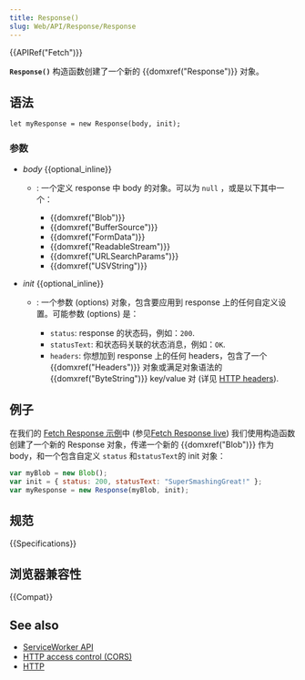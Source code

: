 ```yaml
---
title: Response()
slug: Web/API/Response/Response
---
```


{{APIRef("Fetch")}}

**`Response()`** 构造函数创建了一个新的 {{domxref("Response")}} 对象。

## 语法

```plain
let myResponse = new Response(body, init);
```

### 参数

- _body_ {{optional_inline}}

  - : 一个定义 response 中 body 的对象。可以为 `null` ，或是以下其中一个：

    - {{domxref("Blob")}}
    - {{domxref("BufferSource")}}
    - {{domxref("FormData")}}
    - {{domxref("ReadableStream")}}
    - {{domxref("URLSearchParams")}}
    - {{domxref("USVString")}}

- _init_ {{optional_inline}}

  - : 一个参数 (options) 对象，包含要应用到 response 上的任何自定义设置。可能参数 (options) 是：

    - `status`: response 的状态码，例如：`200`.
    - `statusText`: 和状态码关联的状态消息，例如：`OK`.
    - `headers`: 你想加到 response 上的任何 headers，包含了一个 {{domxref("Headers")}} 对象或满足对象语法的 {{domxref("ByteString")}} key/value 对 (详见 [HTTP headers](/zh-CN/docs/Web/HTTP/Headers)).

## 例子

在我们的 [Fetch Response 示例](https://github.com/mdn/fetch-examples/tree/gh-pages/fetch-response)中 (参见[Fetch Response live](http://mdn.github.io/fetch-examples/fetch-response/)) 我们使用构造函数创建了一个新的 Response 对象，传递一个新的 {{domxref("Blob")}} 作为 body，和一个包含自定义 `status` 和`statusText`的 init 对象：

```js
var myBlob = new Blob();
var init = { status: 200, statusText: "SuperSmashingGreat!" };
var myResponse = new Response(myBlob, init);
```

## 规范

{{Specifications}}

## 浏览器兼容性

{{Compat}}

## See also

- [ServiceWorker API](/zh-CN/docs/Web/API/ServiceWorker_API)
- [HTTP access control (CORS)](/zh-CN/docs/Web/HTTP/Access_control_CORS)
- [HTTP](/zh-CN/docs/Web/HTTP)
